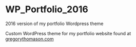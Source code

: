 # WP_Portfolio_2016
2016 version of my portfolio Wordpress theme

Custom WordPress theme for my portfolio website found at <a href="//www.gregorythomason.com" target="_blank">gregorythomason.com</a>



